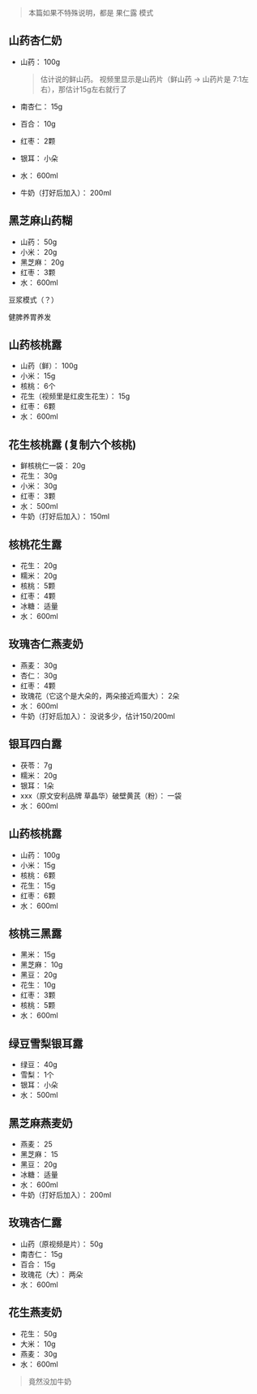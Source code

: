 
> 本篇如果不特殊说明，都是 果仁露 模式

## 山药杏仁奶

* 山药： 100g

  > 估计说的鲜山药。 视频里显示是山药片（鲜山药 -> 山药片是 7:1左右），那估计15g左右就行了

* 南杏仁： 15g

* 百合： 10g

* 红枣： 2颗

* 银耳： 小朵

* 水： 600ml

* 牛奶（打好后加入）： 200ml


## 黑芝麻山药糊

* 山药： 50g
* 小米： 20g
* 黑芝麻： 20g
* 红枣： 3颗
* 水： 600ml

豆浆模式（？）

健脾养胃养发

## 山药核桃露

* 山药（鲜）： 100g
* 小米： 15g
* 核桃： 6个
* 花生（视频里是红皮生花生）： 15g
* 红枣： 6颗
* 水： 600ml

## 花生核桃露 (复制六个核桃)

* 鲜核桃仁一袋： 20g
* 花生： 30g
* 小米： 30g
* 红枣： 3颗
* 水： 500ml
* 牛奶（打好后加入）： 150ml


## 核桃花生露

* 花生： 20g
* 糯米： 20g
* 核桃： 5颗
* 红枣： 4颗
* 冰糖： 适量
* 水： 600ml


## 玫瑰杏仁燕麦奶

* 燕麦： 30g
* 杏仁： 30g
* 红枣： 4颗
* 玫瑰花（它这个是大朵的，两朵接近鸡蛋大）： 2朵
* 水： 600ml
* 牛奶（打好后加入）： 没说多少，估计150/200ml

## 银耳四白露

* 茯苓： 7g
* 糯米： 20g
* 银耳： 1朵
* xxx（原文安利品牌 草晶华）破壁黄芪（粉）： 一袋
* 水： 600ml


## 山药核桃露

* 山药： 100g
* 小米： 15g
* 核桃： 6颗
* 花生： 15g
* 红枣： 6颗
* 水： 600ml

## 核桃三黑露

* 黑米： 15g
* 黑芝麻： 10g
* 黑豆： 20g
* 花生： 10g
* 红枣： 3颗
* 核桃： 5颗
* 水： 600ml

## 绿豆雪梨银耳露

* 绿豆： 40g
* 雪梨： 1个
* 银耳： 小朵
* 水： 500ml

## 黑芝麻燕麦奶

* 燕麦： 25
* 黑芝麻： 15
* 黑豆： 20g
* 冰糖： 适量
* 水： 600ml
* 牛奶（打好后加入）： 200ml

## 玫瑰杏仁露

* 山药（原视频是片）： 50g
* 南杏仁： 15g
* 百合： 15g
* 玫瑰花（大）： 两朵
* 水： 600ml

## 花生燕麦奶

* 花生： 50g
* 大米： 10g
* 燕麦： 30g
* 水： 600ml

> 竟然没加牛奶

